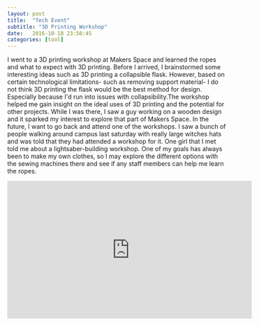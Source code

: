 ```yaml
---
layout: post
title:  "Tech Event" 
subtitle: "3D Printing Workshop"
date:   2016-10-18 23:56:45
categories: [tool]
---
```


I went to a 3D printing workshop at Makers Space and learned the ropes and what to expect with 3D printing. Before I arrived, I brainstormed some interesting ideas such as 3D printing a collapsible flask. However, based on certain technological limitations- such as removing support material- I do not think 3D printing the flask would be the best method for design. Especially because I'd run into issues with collapsibility.The workshop helped me gain insight on the ideal uses of 3D printing and the potential for other projects. While I was there, I saw a guy working on a wooden design and it sparked my interest to explore that part of Makers Space. In the future, I want to go back and attend one of the workshops. I saw a bunch of people walking around campus last saturday with really large witches hats and was told that they had attended a workshop for it. One girl that I met told me about a lightsaber-building workshop. One of my goals has always been to make my own clothes, so I may explore the different options with the sewing machines there and see if any staff members can help me learn the ropes.  

<iframe width="560" height="315" src="https://www.youtube.com/embed/xVU4FLrsPXs" frameborder="0" allowfullscreen></iframe>